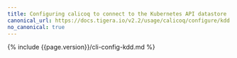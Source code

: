 ```yaml
---
title: Configuring calicoq to connect to the Kubernetes API datastore
canonical_url: https://docs.tigera.io/v2.2/usage/calicoq/configure/kdd
no_canonical: true
---
```



{% include {{page.version}}/cli-config-kdd.md %}

